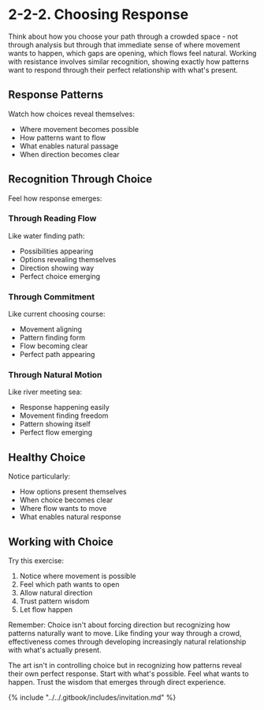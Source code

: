 # 2-2-2. Choosing Response

Think about how you choose your path through a crowded space - not through analysis but through that immediate sense of where movement wants to happen, which gaps are opening, which flows feel natural. Working with resistance involves similar recognition, showing exactly how patterns want to respond through their perfect relationship with what's present.

## Response Patterns

Watch how choices reveal themselves:

* Where movement becomes possible
* How patterns want to flow
* What enables natural passage
* When direction becomes clear

## Recognition Through Choice

Feel how response emerges:

### Through Reading Flow

Like water finding path:

* Possibilities appearing
* Options revealing themselves
* Direction showing way
* Perfect choice emerging

### Through Commitment

Like current choosing course:

* Movement aligning
* Pattern finding form
* Flow becoming clear
* Perfect path appearing

### Through Natural Motion

Like river meeting sea:

* Response happening easily
* Movement finding freedom
* Pattern showing itself
* Perfect flow emerging

## Healthy Choice

Notice particularly:

* How options present themselves
* When choice becomes clear
* Where flow wants to move
* What enables natural response

## Working with Choice

Try this exercise:

1. Notice where movement is possible
2. Feel which path wants to open
3. Allow natural direction
4. Trust pattern wisdom
5. Let flow happen

Remember: Choice isn't about forcing direction but recognizing how patterns naturally want to move. Like finding your way through a crowd, effectiveness comes through developing increasingly natural relationship with what's actually present.

The art isn't in controlling choice but in recognizing how patterns reveal their own perfect response. Start with what's possible. Feel what wants to happen. Trust the wisdom that emerges through direct experience.

{% include "../../.gitbook/includes/invitation.md" %}

